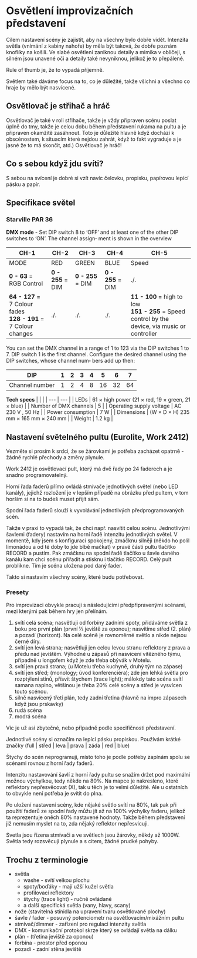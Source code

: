 # Osvětlení improvizačních představení
 
Cílem nastavení scény je zajistit, aby na všechny bylo dobře vidět. Intenzita světla (vnímání z kabiny nahoře) by měla být taková, že dobře poznám knoflíky na košili. Ve slabé osvětlení zaniknou detaily a mimika v obličeji, s silném jsou unavené oči a detaily také nevyniknou, jelikož je to přepálené.

Rule of thumb je, že to vypadá příjemně.

Světlem také dáváme focus na to, co je důležité, takže všichni a všechno co hraje by mělo být nasvícené.

## Osvětlovač je střihač a hráč

Osvětlovač je také v roli střihače, takže je vždy připraven scénu poslat úplně do tmy, takže je celou dobu během představení rukama na pultu a je připraven okamžitě zasáhnout. Toto je důležité hlavně když dochází k obscénostem, k situacím které nejdou zahrát, když to fakt vygraduje a je jasné že to má skončit, atd.) Osvětlovač je hráč!

## Co s sebou když jdu svíti?

S sebou na svícení je dobré si vzít navíc čelovku, propisku, papírovou lepící pásku a papír.

## Specifikace světel
### Starville PAR 36

**DMX mode** - Set DIP switch 8 to ‘OFF’ and at least one of the other DIP switches to ‘ON’. The channel assign‐
ment is shown in the overview

| CH-1 | CH-2 | CH-3 | CH-4 | CH-5 |
| ---  | ---  | ---  | ---  | ---  |
| MODE | RED  |GREEN | BLUE |Speed |
|**0 - 63** = RGB Control | **0 - 255** = DIM | **0 - 255** = DIM | **0 - 255** = DIM | ./. |
| **64 - 127** = 7 Colour fades <br> **128 - 191** = 7 Colour changes | ./. | ./. | ./. | **11 - 100** = high to low <br> **151 - 255** = Speed control by the device, via music or controller |

You can set the DMX channel in a range of 1 to 123 via the DIP switches 1 to 7. DIP switch 1 is
the first channel. Configure the desired channel using the DIP switches, whose channel num‐
bers add up then:

|DIP            | 1 | 2 | 3 | 4 | 5 | 6 | 7 |
|---            |---|---|---|---|---|---|---|
|Channel number | 1 | 2 | 4 | 8 | 16| 32| 64|

**Tech specs**
| | |
| --- | --- |
| LEDs | 61 × high power (21 × red, 19 × green, 21 × blue) |
| Number of DMX channels         | 5 |
| Operating supply voltage       | AC 230 V , 50 Hz |
| Power consumption              | 7 W |
| Dimensions                     | (W × D × H) 235 mm × 165 mm × 240 mm |
| Weight                         | 1.2 kg |

## Nastavení světelného pultu (Eurolite, Work 2412)

Vezměte si prosím k srdci, že se žárovkami je potřeba zacházet opatrně - žádné rychlé přechody a změny plynule.

Work 2412 je osvětlovací pult, který má dvě řady po 24 faderech a je snadno programovatelný.

Horní řada faderů přímo ovládá stmívače jednotlivých světel (nebo LED kanály), jejichž rozložení je v lepším případě na obrázku před pultem, v tom horším si na to budeš muset přijít sám.

Spodní řada faderů slouží k vyvolávání jednotlivých předprogramovaných scén.

Takže v praxi to vypadá tak, že chci např. nasvítit celou scénu. Jednotlivými šavlemi (fadery) nastavím na horní řadě intenzitu jednotlivých světel. V momentě, kdy jsem s konfigurací spokojený, zmáčknu silněji (někdo ho polil limonádou a od té doby to jde blbě mačkat) v pravé části pultu tlačítko RECORD a pustím. Pak zmáčknu na spodní řadě tlačítko u šavle daného kanálu kam chci scénu přiřadit a stisknu i tlačítko RECORD. Celý pult problikne. Tím je scéna uložena pod daný fader.
  
Takto si nastavím všechny scény, které budu potřebovat.

### Presety
Pro improvizaci obvykle pracuji s následujícími předpřipravenými scénami, mezi kterými pak během hry jen přelínám. 

1. svítí celá scéna; nasvětluji od forbíny zadními spoty, přidáváme světla z boku pro první plán (první ⅓ jeviště za oponou); nasvítíme střed (2. plán) a pozadí (horizont). Na celé scéně je rovnoměrné světlo a nikde nejsou černé díry.    
2.  svítí jen levá strana; nasvětluji jen celou levou stranu reflektory z prava a předu nad jevištěm. Výhodné u zápasů při nasvícení vítězného týmu, případně u longofem když je zde třeba obývák v Motelu.    
3.  svítí jen pravá strana; (u Motelu třeba kuchyně, druhý tým na zápase)    
4.  svítí jen střed; (monology; úvod konferenciéra); zde jen lehká světla pro rozptýlení stínů, přísvit štychem (trace light); málokdy tato scéna svítí samana naplno, většinou je třeba 20% celé scény a střed je vysvícen touto scénou.    
5.  silně nasvícený třetí plán, tedy zadní třetina (hlavně na impro zápasech když jsou prskavky)    
6.  rudá scéna    
7.  modrá scéna

Víc je už asi zbytečné, nebo případně podle specifičnosti představení.

Jednotlivé scény si označím na lepící pásku propiskou. Používám krátké značky (full | střed | leva | prava | záda | red | blue)

Štychy do scén neprogramuji, místo toho je podle potřeby zapínám spolu se scénami rovnou z horní řady faderů.

Intenzitu nastavování šavlí z horní řady pultu se snažím držet pod maximální možnou výchylkou, tedy někde na 80%. Na mapce je nakresleno, které reflektory nepřesvěcovat (X), tak u těch je to velmi důležité. Ale u ostatních to obvykle není potřeba je svítit do plna.  

Po uložení nastavení scény, kde nějaké světlo svítí na 80%, tak pak při použití faderů ze spodní řady můžu jít až na 100% výchylky faderu, jelikož ta reprezentuje oněch 80% nastavené hodnoty. Takže během představení již nemusím myslet na to, zda nějaký reflektor nepřesvicuji.  

Svetla jsou řízena stmívači a ve světlech jsou žárovky, někdy až 1000W. Světla tedy rozsvěcuji plynule a s citem, žádné prudké pohyby.

## Trochu z terminologie

-   světla 
    -   washe - svítí velkou plochu
    -   spoty/boďáky - mají užší kužel světla
    -   profilovací reflektory
    -   štychy (trace light) - ručně ovládané
    -   a další specifická světla (vany, hlavy, scany)
-   nože (stavitelná stínidla na upravení tvaru osvětlované plochy)
-   šavle / fader - posuvný potenciometr na  osvětlovacím/mixážním pultu    
-   stmívač/dimmer - zařízení pro regulaci intenzity světla    
-   DMX - komunikační protokol skrze který se ovládají světla na dálku    
-   plán - (třetina jeviště za oponou)    
-   forbína - prostor před oponou    
-   pozadí - zadní stěna jeviště


